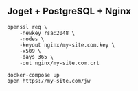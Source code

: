 ## Joget + PostgreSQL + Nginx

```
openssl req \
    -newkey rsa:2048 \
    -nodes \
    -keyout nginx/my-site.com.key \
    -x509 \
    -days 365 \
    -out nginx/my-site.com.crt

docker-compose up
open https://my-site.com/jw
```